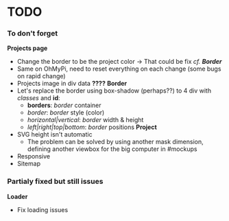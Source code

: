 # TODO
### To don't forget

**Projects page**
- Change the border to be the project color -> That could be fix _cf. **Border**_
- Same on OhMyPi, need to reset everything on each change (some bugs on rapid change)
- Projects image in div data **????**
**Border**
- Let's replace the border using box-shadow (perhaps??) to 4 div with *classes* and **id**:
  - **borders**: *border* container
  - *border*: *border* style (color)
  - *horizontal|vertical*: *border* width & height
  - *left|right|top|bottom*: *border* positions
**Project**
- SVG height isn't automatic
  - The problem can be solved by using another mask dimension, defining another viewbox for the big computer in #mockups
- Responsive
- Sitemap

### Partialy fixed but still issues
**Loader**
- Fix loading issues
